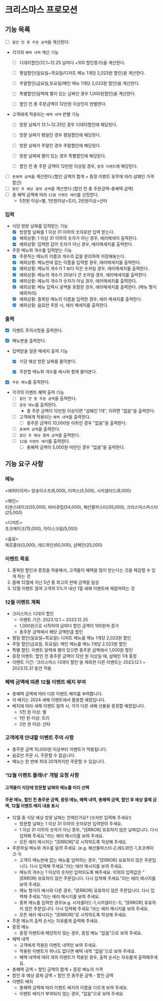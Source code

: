 # 크리스마스 프로모션

## 기능 목록

- [ ] `할인 전 총 주문 금액`을 계산한다.


- 각각의 `혜택 내역` 계산 기능
  - [ ] 디데이할인(12.1~12.25 날마다 +100 할인증가)을 계산한다.
  - [ ] 평일할인(일요일~목요일/디저트 메뉴 1개당 2,023원 할인)을 계산한다.
  - [ ] 주말할인(금요일,토요일/메인 메뉴 1개당 2,023원 할인)을 계산한다.
  - [ ] 특별할인(달력에 별이 있는 날짜인 경우 1,000원할인)을 계산한다.
  - [ ] 할인 전 총 주문금액이 12만원 이상인지 판별한다.


- 고객에게 적용되는 `혜택 내역` 판별 기능
  - [ ] 방문 날짜가 12.1~12.25인 경우 디데이할인에 해당된다.
  - [ ] 방문 날짜가 평일인 경우 평일할인에 해당된다.
  - [ ] 방문 날짜가 주말인 경우 주말할인에 해당된다.
  - [ ] 방문 날짜에 별이 있는 경우 특별할인에 해당된다.
  - [ ] 할인 전 총 주문 금액이 12만원 이상일 경우, `증정 이벤트`에 해당된다.


- [ ] `총혜택 금액`을 계산한다.(할인 금액의 합계 + 증정 이벤트 유무에 따라 샴폐인 가격 합산)
- [ ] `할인 후 예상 결제 금액`을 계산한다.(할인 전 총 주문금액-총혜택 금액)
- [ ] 총 혜택 금액에 따라 `12월 이벤트 배지`를 선정한다.
  - 5천원 이상=별, 1만원이상=트리, 2만원이상=산타

### 입력

- 식당 방문 날짜를 입력받는 기능
  - [X] 방문할 날짜를 1 이상 31 이하의 숫자로만 입력 받는다.
  - [X] 예외상황: 1 이상 31 이하의 숫자가 아닌 경우, 에러메세지 출력한다.
  - [X] 예외상황: 입력한 값이 숫자가 아닌 경우, 에러메세지를 출력한다.
-  주문 메뉴와 개수를 입력받는 기능
    - [X] 주문하는 메뉴의 이름과 개수의 값을 분리하여 저장해놓는다.
    - [X] 예외상황: 메뉴판에 없는 이름을 입력할 경우, 에러메세지를 출력한다.
    - [X] 예외상황: 메뉴의 개수가 1 보다 작은 숫자일 경우, 에러메세지를 출력한다.
    - [X] 예외상황: 메뉴의 개수가 20보다 큰 숫자일 경우, 에러메세지를 출력한다.
    - [X] 예외상황: 메뉴의 개수가 숫자가 아닐 경우, 에러메세지를 출력한다.
    - [X] 예외상황: 메뉴 입력시 공백을 포함한 경우, 에러메세지를 출력한다. (메뉴 형식 예외처리)
    - [X] 예외상황: 중복된 메뉴의 이름을 입력한 경우, 에러 메세지를 출력한다.
    - [X] 예외상황: 음료만 주문 시, 에러 메세지를 출력한다.

### 출력

- [x] 이벤트 주의사항을 출력한다.
- [x] 메뉴판을 출력한다.


-  입력받을 질문 메세지 출력 기능
    - [x] 식당 예상 방문 날짜를 물어본다.
    - [x] 주문할 메뉴와 개수를 예시와 함께 물어본다.


- [X] `주문 메뉴`를 출력한다.


- 각각의 이벤트 혜택 출력 기능
    - [ ] `할인 전 총 주문 금액`을  출력한다.
    - [ ] `증정 메뉴`를 출력한다.
      - 총 주문 금액이 12만원 이상이면 "샴폐인 1개", 이하면 "없음"을 출력한다.
    - [ ] 고객에게 적용되는 `혜택 내역`을 출력한다.
      - [ ] 총주문 금액이 10,000원 이하인 경우 "없음"을 출력한다.
    - [ ] `총혜택 금액`을 출력한다.
    - [ ] `할인 후 예상 결제 금액`을 출력한다.
    - [ ] `12월 이벤트 배지`를 출력한다.
      - [ ] 총혜택 금액이 5,000원 미만인 경우 "없음"을 출력한다.

## 기능 요구 사항
### 메뉴  
<애피타이저>
양송이수프(6,000), 타파스(5,500), 시저샐러드(8,000)

<메인>  
티본스테이크(55,000), 바비큐립(54,000), 해산물파스타(35,000), 크리스마스파스타(25,000)

<디저트>  
초코케이크(15,000), 아이스크림(5,000)

<음료>  
제로콜라(3,000), 레드와인(60,000), 샴페인(25,000)

### 이벤트 목표  
1. 중복된 할인과 증정을 허용해서, 고객들이 혜택을 많이 받는다는 것을 체감할 수 있게 하는 것  
2. 올해 12월에 지난 5년 중 최고의 판매 금액을 달성  
3. 12월 이벤트 참여 고객의 5%가 내년 1월 새해 이벤트에 재참여하는 것  

### 12월 이벤트 계획
- 크리스마스 디데이 할인
  - 이벤트 기간: 2023.12.1 ~ 2023.12.25
  - 1,000원으로 시작하여 날마다 할인 금액이 100원씩 증가
  - 총주문 금액에서 해당 금액만큼 할인  
- 평일 할인(일요일~목요일): 디저트 메뉴를 메뉴 1개당 2,023원 할인
- 주말 할인(금요일, 토요일): 메인 메뉴를 메뉴 1개당 2,023원 할인
- 특별 할인: 이벤트 달력에 별이 있으면 총주문 금액에서 1,000원 할인
- 증정 이벤트: 할인 전 총주문 금액이 12만 원 이상일 때, 샴페인 1개 증정
- 이벤트 기간: '크리스마스 디데이 할인'을 제외한 다른 이벤트는 2023.12.1 ~ 2023.12.31 동안 적용

### 혜택 금액에 따른 12월 이벤트 배지 부여
- 총혜택 금액에 따라 다른 이벤트 배지를 부여합니다. 
- 이 배지는 2024 새해 이벤트에서 활용할 예정입니다. 
- 배지에 따라 새해 이벤트 참여 시, 각각 다른 새해 선물을 증정할 예정입니다.
  - 5천 원 이상: 별
  - 1만 원 이상: 트리
  - 2만 원 이상: 산타

### 고객에게 안내할 이벤트 주의 사항
- 총주문 금액 10,000원 이상부터 이벤트가 적용됩니다.
- 음료만 주문 시, 주문할 수 없습니다.
- 메뉴는 한 번에 최대 20개까지만 주문할 수 있습니다.


### '12월 이벤트 플래너' 개발 요청 사항
#### 고객들이 식당에 방문할 날짜와 메뉴를 미리 선택
#### 주문 메뉴, 할인 전 총주문 금액, 증정 메뉴, 혜택 내역, 총혜택 금액, 할인 후 예상 결제 금액, 12월 이벤트 배지 내용 표시
- 12월 중 식당 예상 방문 날짜는 언제인가요? (숫자만 입력해 주세요!)
  - 방문할 날짜는 1 이상 31 이하의 숫자로만 입력받아 주세요.
  - 1 이상 31 이하의 숫자가 아닌 경우, "[ERROR] 유효하지 않은 날짜입니다. 다시 입력해 주세요."라는 에러 메시지를 보여 주세요.
  - 모든 에러 메시지는 "[ERROR]"로 시작하도록 작성해 주세요.
- 주문하실 메뉴와 개수를 알려 주세요. (e.g. 해산물파스타-2,레드와인-1,초코케이크-1)
  - 고객이 메뉴판에 없는 메뉴를 입력하는 경우, "[ERROR] 유효하지 않은 주문입니다. 다시 입력해 주세요."라는 에러 메시지를 보여 주세요.
  - 메뉴의 개수는 1 이상의 숫자만 입력되도록 해주세요. 이외의 입력값은 "[ERROR] 유효하지 않은 주문입니다. 다시 입력해 주세요."라는 에러 메시지를 보여 주세요.
  - 메뉴 형식이 예시와 다른 경우, "[ERROR] 유효하지 않은 주문입니다. 다시 입력해 주세요."라는 에러 메시지를 보여 주세요.
  - 중복 메뉴를 입력한 경우(e.g. 시저샐러드-1,시저샐러드-1), "[ERROR] 유효하지 않은 주문입니다. 다시 입력해 주세요."라는 에러 메시지를 보여 주세요.
  - 모든 에러 메시지는 "[ERROR]"로 시작하도록 작성해 주세요.
- 주문 메뉴의 출력 순서는 자유롭게 출력해 주세요.
- 증정 메뉴
  - 증정 이벤트에 해당하지 않는 경우, 증정 메뉴 "없음"으로 보여 주세요.
- 혜택 내역
  - 고객에게 적용된 이벤트 내역만 보여 주세요.
  - 적용된 이벤트가 하나도 없다면 혜택 내역 "없음"으로 보여 주세요.
  - 혜택 내역에 여러 개의 이벤트가 적용된 경우, 출력 순서는 자유롭게 출력해주세요.
- 총혜택 금액 = 할인 금액의 합계 + 증정 메뉴의 가격
- 할인 후 예상 결제 금액 = 할인 전 총주문 금액 - 할인 금액
- 이벤트 배지
  - 총혜택 금액에 따라 이벤트 배지의 이름을 다르게 보여 주세요.
  - 이벤트 배지가 부여되지 않는 경우, "없음"으로 보여 주세요.